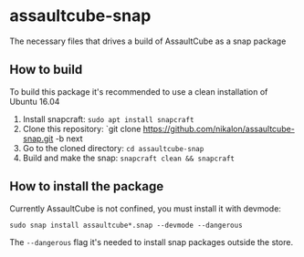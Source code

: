 # assaultcube-snap

The necessary files that drives a build of AssaultCube as a snap package

## How to build

To build this package it's recommended to use a clean installation of Ubuntu 16.04

1. Install snapcraft: `sudo apt install snapcraft`
2. Clone this repository: `git clone https://github.com/nikalon/assaultcube-snap.git -b next
3. Go to the cloned directory: `cd assaultcube-snap`
4. Build and make the snap: `snapcraft clean && snapcraft`

## How to install the package

Currently AssaultCube is not confined, you must install it with devmode:

`sudo snap install assaultcube*.snap --devmode --dangerous`

The `--dangerous` flag it's needed to install snap packages outside the store.
